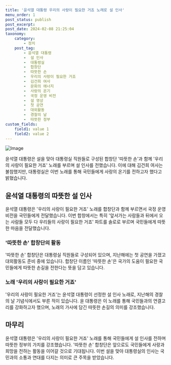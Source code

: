```yaml
---
title: '윤석열 대통령 우리의 사랑이 필요한 거죠 노래로 설 인사'
menu_order: 1
post_status: publish
post_excerpt: 
post_date: 2024-02-08 21:25:04
taxonomy:
    category:
        - 정치
    post_tag:
        - 윤석열 대통령
        -  설 인사
        -  대통령실
        -  합창단
        -  따뜻한 손
        -  우리의 사랑이 필요한 거죠
        -  김건희 여사
        -  문화의 에너지
        -  사랑의 온기
        -  국정 운영 비전
        -  설 영상
        -  첫 공연
        -  대외활동
        -  경찰의 날
        -  따뜻한 정부
custom_fields:
    field1: value 1
    field2: value 2
---
```


![Image](https://imgnews.pstatic.net/image/029/2024/02/08/0002854410_001_20240208173701063.jpg?type=w647)

윤석열 대통령은 설을 맞아 대통령실 직원들로 구성된 합창단 '따뜻한 손'과 함께 '우리의 사랑이 필요한 거죠' 노래를 부르며 설 인사를 전했습니다. 이에 대해 김건희 여사는 불참했지만, 대통령실은 이번 노래를 통해 국민들에게 사랑의 온기를 전하고자 했다고 밝혔습니다.
## 윤석열 대통령의 따뜻한 설 인사
윤석열 대통령은 '우리의 사랑이 필요한 거죠' 노래를 합창단과 함께 부르면서 국정 운영 비전을 국민들에게 전달했습니다. 이번 합창에서는 특히 '앞서가는 사람들과 뒤에서 오는 사람들 모두 다 우리들의 사랑이 필요한 거죠' 파트를 솔로로 부르며 국민들에게 따뜻한 마음을 전달했습니다.
### '따뜻한 손' 합창단의 활동
'따뜻한 손' 합창단은 대통령실 직원들로 구성되어 있으며, 지난해에는 첫 공연을 가졌고 대외활동도 준비 중에 있습니다. 합창단 이름인 '따뜻한 손'은 국가의 도움이 필요한 국민들에게 따뜻한 손길을 전한다는 뜻을 담고 있습니다.
### 노래 '우리의 사랑이 필요한 거죠'
'우리의 사랑이 필요한 거죠'는 윤석열 대통령이 선정한 설 인사 노래로, 지난해의 경찰의 날 기념식에서도 부른 적이 있습니다. 윤 대통령은 이 노래를 통해 국민들과의 연결고리를 강화하고자 했으며, 노래의 가사에 담긴 따뜻한 손길의 의미를 강조했습니다.
## 마무리
윤석열 대통령은 '우리의 사랑이 필요한 거죠' 노래를 통해 국민들에게 설 인사를 전하며 따뜻한 정부의 가치를 강조했습니다. '따뜻한 손' 합창단은 앞으로도 국민들에게 사랑과 희망을 전하는 활동을 이어갈 것으로 기대됩니다. 이번 설을 맞아 대통령실의 인사는 국민과의 소통과 연대를 다지는 의미로 큰 주목을 받았습니다.
